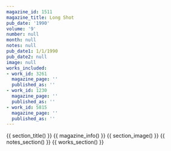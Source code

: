 ```yaml
---
magazine_id: 1511
magazine_title: Long Shot
pub_date: '1990'
volume: '9'
number: null
month: null
notes: null
pub_date1: 1/1/1990
pub_date2: null
image: null
works_included:
- work_id: 3261
  magazine_page: ''
  published_as: ''
- work_id: 1230
  magazine_page: ''
  published_as: ''
- work_id: 5815
  magazine_page: ''
  published_as: ''
---
```


{{ section_title() }}
{{ magazine_info() }}
{{ section_image() }}
{{ notes_section() }}
{{ works_section() }}
